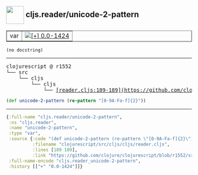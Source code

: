 ## <img width="48px" valign="middle" src="http://i.imgur.com/Hi20huC.png"> cljs.reader/unicode-2-pattern

 <table border="1">
<tr>
<td>var</td>
<td><a href="https://github.com/cljsinfo/api-refs/tree/0.0-1424"><img valign="middle" alt="[+] 0.0-1424" src="https://img.shields.io/badge/+-0.0--1424-lightgrey.svg"></a> </td>
</tr>
</table>

 <samp>
</samp>

```
(no docstring)
```

---

 <pre>
clojurescript @ r1552
└── src
    └── cljs
        └── cljs
            └── <ins>[reader.cljs:189-189](https://github.com/clojure/clojurescript/blob/r1552/src/cljs/cljs/reader.cljs#L189-L189)</ins>
</pre>

```clj
(def unicode-2-pattern (re-pattern "[0-9A-Fa-f]{2}"))
```


---

```clj
{:full-name "cljs.reader/unicode-2-pattern",
 :ns "cljs.reader",
 :name "unicode-2-pattern",
 :type "var",
 :source {:code "(def unicode-2-pattern (re-pattern \"[0-9A-Fa-f]{2}\"))",
          :filename "clojurescript/src/cljs/cljs/reader.cljs",
          :lines [189 189],
          :link "https://github.com/clojure/clojurescript/blob/r1552/src/cljs/cljs/reader.cljs#L189-L189"},
 :full-name-encode "cljs.reader_unicode-2-pattern",
 :history [["+" "0.0-1424"]]}

```
